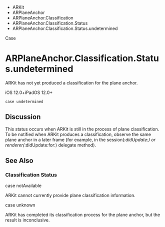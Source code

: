 

- ARKit
- ARPlaneAnchor
- ARPlaneAnchor.Classification
- ARPlaneAnchor.Classification.Status
-  ARPlaneAnchor.Classification.Status.undetermined 

Case

# ARPlaneAnchor.Classification.Status.undetermined

ARKit has not yet produced a classification for the plane anchor.

iOS 12.0+iPadOS 12.0+

``` source
case undetermined
```

## Discussion

This status occurs when ARKit is still in the process of plane classification. To be notified when ARKit produces a classification, observe the same plane anchor in a later frame (for example, in the session(_:didUpdate:) or renderer(_:didUpdate:for:) delegate method).

## See Also

### Classification Status

case notAvailable

ARKit cannot currently provide plane classification information.

case unknown

ARKit has completed its classification process for the plane anchor, but the result is inconclusive.

